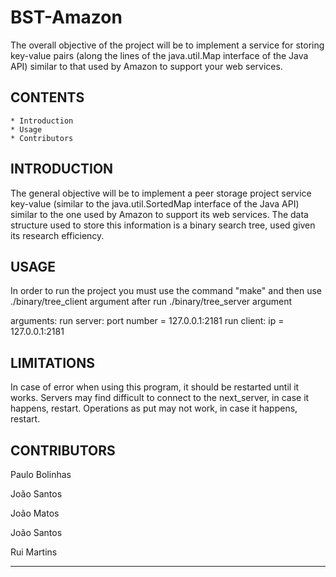 # BST-Amazon
The overall objective of the project will be to implement a service for storing key-value pairs (along the lines of the java.util.Map interface of the Java API) similar to that used by Amazon to support your web services.

## CONTENTS
    * Introduction
    * Usage
    * Contributors

## INTRODUCTION

The general objective will be to implement a peer storage project service
key-value (similar to the java.util.SortedMap interface of the Java API) similar to the one used
by Amazon to support its web services. The data structure used to store this information is a
binary search tree, used given its research efficiency.

## USAGE

In order to run the project you must use the command "make" and then use ./binary/tree_client argument after run ./binary/tree_server argument

arguments:
run server: port number = <port> 127.0.0.1:2181
run client: ip = 127.0.0.1:2181 

## LIMITATIONS

In case of error when using this program, it should be restarted until it works.
Servers may find difficult to connect to the next_server, in case it happens, restart.
Operations as put <key> <value> may not work, in case it happens, restart.

## CONTRIBUTORS

 Paulo Bolinhas

 João Santos

 João Matos

 João Santos 
 
 Rui Martins 

-------------------------------------------------------------------------------------------------
